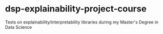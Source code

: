 # dsp-explainability-project-course
Tests on explainability/interpretability libraries during my Master's Degree in Data Science

